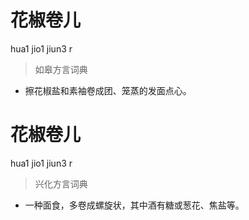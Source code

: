 # 花椒卷儿
hua1 jio1 jiun3 r
> 如皋方言词典
- 擦花椒盐和素袖卷成团、笼蒸的发面点心。

# 花椒卷儿
hua1 jio1 jiun3 r
> 兴化方言词典
- 一种面食，多卷成螺旋状，其中酒有糖或葱花、焦盐等。
